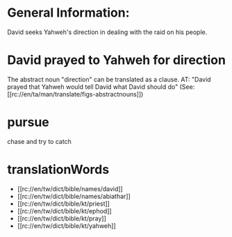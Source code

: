 # General Information:

David seeks Yahweh's direction in dealing with the raid on his people.

# David prayed to Yahweh for direction

The abstract noun "direction" can be translated as a clause. AT: "David prayed that Yahweh would tell David what David should do" (See: [[rc://en/ta/man/translate/figs-abstractnouns]])

# pursue

chase and try to catch

# translationWords

* [[rc://en/tw/dict/bible/names/david]]
* [[rc://en/tw/dict/bible/names/abiathar]]
* [[rc://en/tw/dict/bible/kt/priest]]
* [[rc://en/tw/dict/bible/kt/ephod]]
* [[rc://en/tw/dict/bible/kt/pray]]
* [[rc://en/tw/dict/bible/kt/yahweh]]